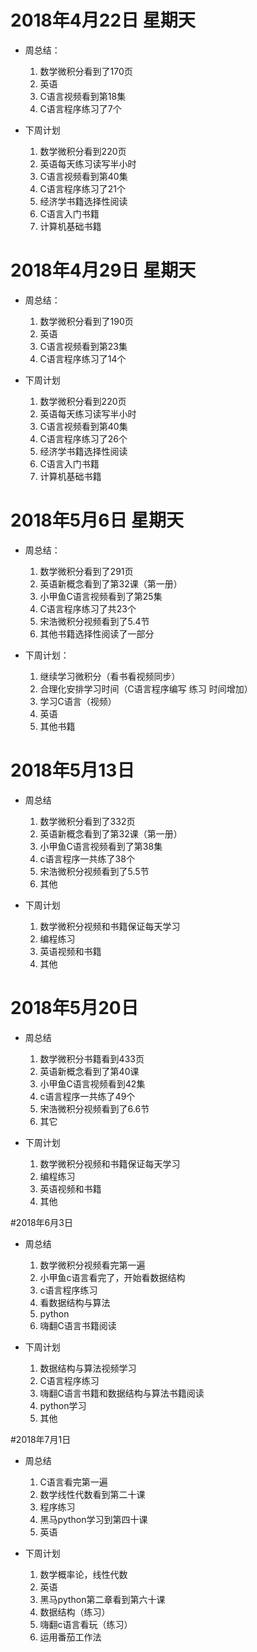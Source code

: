 


# 2018年4月22日 星期天

- 周总结：

    1. 数学微积分看到了170页
    1. 英语
    1. C语言视频看到第18集
    1. C语言程序练习了7个


- 下周计划

    1. 数学微积分看到220页
    1. 英语每天练习读写半小时
    1. C语言视频看到第40集
    1. C语言程序练习了21个
    1. 经济学书籍选择性阅读
    1. C语言入门书籍
    1. 计算机基础书籍

# 2018年4月29日 星期天

- 周总结：

    1. 数学微积分看到了190页
    1. 英语
    1. C语言视频看到第23集
    1. C语言程序练习了14个
         

- 下周计划

     1. 数学微积分看到220页
     1. 英语每天练习读写半小时
     1. C语言视频看到第40集
     1. C语言程序练习了26个
     1. 经济学书籍选择性阅读
     1. C语言入门书籍
     1. 计算机基础书籍	

         
# 2018年5月6日 星期天

- 周总结：

     1. 数学微积分看到了291页
	 1. 英语新概念看到了第32课（第一册）
	 1. 小甲鱼C语言视频看到了第25集
	 1. C语言程序练习了共23个
	 1. 宋浩微积分视频看到了5.4节
	 1. 其他书籍选择性阅读了一部分



- 下周计划：

	1. 继续学习微积分（看书看视频同步）
	1. 合理化安排学习时间（C语言程序编写 练习       时间增加）
	1. 学习C语言（视频）
	1. 英语
	1. 其他书籍


# 2018年5月13日

- 周总结	

	 1. 数学微积分看到了332页
	 1. 英语新概念看到了第32课（第一册）	
 	 1. 小甲鱼C语言视频看到了第38集
 	 1. c语言程序一共练了38个
 	 1. 宋浩微积分视频看到了5.5节
 	 1.	其他

- 下周计划 
	
     1. 数学微积分视频和书籍保证每天学习
  	 1. 编程练习
     1. 英语视频和书籍
     1. 其他                   
 	 
# 2018年5月20日
 
- 周总结
	 
     1.	数学微积分书籍看到433页
	 1. 英语新概念看到了第40课
	 1. 小甲鱼C语言视频看到42集
	 1. c语言程序一共练了49个
	 1. 宋浩微积分视频看到了6.6节
	 1. 其它

- 下周计划

	 1. 数学微积分视频和书籍保证每天学习
  	 1. 编程练习
     1. 英语视频和书籍
     1. 其他    	

#2018年6月3日  	 	

- 周总结

	1. 数学微积分视频看完第一遍
	1. 小甲鱼c语言看完了，开始看数据结构
	1. c语言程序练习
	1. 看数据结构与算法
	1. python
	1. 嗨翻C语言书籍阅读

- 下周计划 
  	
	1. 数据结构与算法视频学习
	1. C语言程序练习
	1. 嗨翻C语言书籍和数据结构与算法书籍阅读
	1. python学习
	1. 其他
	   
#2018年7月1日

- 周总结
	1. C语言看完第一遍
	1. 数学线性代数看到第二十课
	1. 程序练习
	1. 黑马python学习到第四十课
	1. 英语

- 下周计划
	1. 数学概率论，线性代数
	1. 英语
	1. 黑马python第二章看到第六十课
	1. 数据结构（练习）
	1. 嗨翻c语言看玩（练习）
	1. 运用番茄工作法